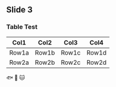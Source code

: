 ## Slide 3

### Table Test

| Col1 | Col2 | Col3 | Col4 |
| ---- | ---- |---|---|
|Row1a|Row1b|Row1c|Row1d|
|Row2a|Row2b|Row2c|Row2d|

:fish:
:dog:
:cat:
